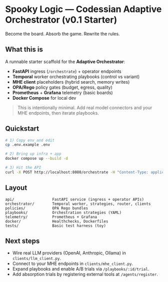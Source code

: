 # Spooky Logic — Codessian Adaptive Orchestrator (v0.1 Starter)

Become the board. Absorb the game. Rewrite the rules.

## What this is
A runnable starter scaffold for the **Adaptive Orchestrator**:
- **FastAPI** ingress (`/orchestrate`) + operator endpoints
- **Temporal** worker orchestrating playbooks (control vs variant)
- **MHE client** placeholders (hybrid search, memory writes)
- **OPA/Rego** policy gates (budget, egress, quality)
- **Prometheus** + **Grafana** telemetry (basic boards)
- **Docker Compose** for local dev

> This is intentionally minimal. Add real model connectors and your MHE endpoints, then iterate playbooks.

## Quickstart
```bash
# 1) Copy env and edit
cp .env.example .env

# 2) Bring up infra + app
docker compose up --build -d

# 3) Hit the API
curl -X POST http://localhost:8080/orchestrate -H "Content-Type: application/json"   -d '{"goal":"Write a Python function to fibonacci(n) with tests","budget_usd":0.05,"risk":2}'
```

## Layout
```
api/                 FastAPI service (ingress + operator APIs)
orchestrator/        Temporal worker, strategies, router, clients
policies/            OPA Rego bundles
playbooks/           Orchestration strategies (YAML)
telemetry/           Prometheus + Grafana
docker/              Healthchecks, Dockerfiles
tests/               Basic test harness (toy)
```

## Next steps
- Wire real LLM providers (OpenAI, Anthropic, Ollama) in `clients/llm_client.py`.
- Connect to your MHE endpoints in `clients/mhe_client.py`.
- Expand playbooks and enable A/B trials via `/playbooks/:id/trial`.
- Add absorption trials by registering external tools at `/agents/register`.
